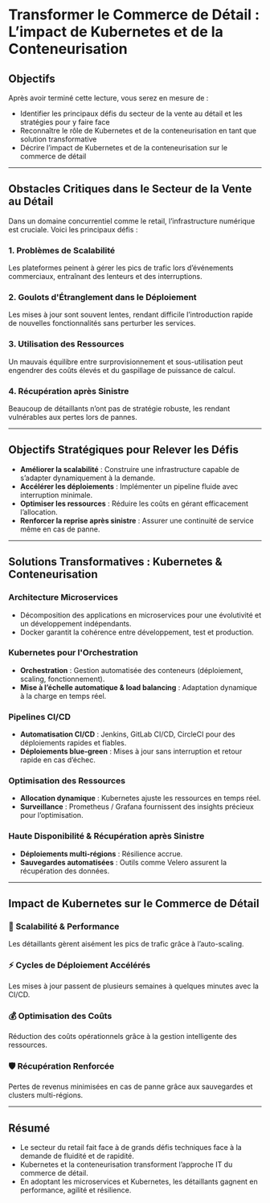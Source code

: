 # Transformer le Commerce de Détail : L’impact de Kubernetes et de la Conteneurisation

## Objectifs

Après avoir terminé cette lecture, vous serez en mesure de :

- Identifier les principaux défis du secteur de la vente au détail et les stratégies pour y faire face
- Reconnaître le rôle de Kubernetes et de la conteneurisation en tant que solution transformative
- Décrire l’impact de Kubernetes et de la conteneurisation sur le commerce de détail

---

## Obstacles Critiques dans le Secteur de la Vente au Détail

Dans un domaine concurrentiel comme le retail, l’infrastructure numérique est cruciale. Voici les principaux défis :

### 1. Problèmes de Scalabilité
Les plateformes peinent à gérer les pics de trafic lors d’événements commerciaux, entraînant des lenteurs et des interruptions.

### 2. Goulots d'Étranglement dans le Déploiement
Les mises à jour sont souvent lentes, rendant difficile l’introduction rapide de nouvelles fonctionnalités sans perturber les services.

### 3. Utilisation des Ressources
Un mauvais équilibre entre surprovisionnement et sous-utilisation peut engendrer des coûts élevés et du gaspillage de puissance de calcul.

### 4. Récupération après Sinistre
Beaucoup de détaillants n’ont pas de stratégie robuste, les rendant vulnérables aux pertes lors de pannes.

---

## Objectifs Stratégiques pour Relever les Défis

- **Améliorer la scalabilité** : Construire une infrastructure capable de s’adapter dynamiquement à la demande.
- **Accélérer les déploiements** : Implémenter un pipeline fluide avec interruption minimale.
- **Optimiser les ressources** : Réduire les coûts en gérant efficacement l’allocation.
- **Renforcer la reprise après sinistre** : Assurer une continuité de service même en cas de panne.

---

## Solutions Transformatives : Kubernetes & Conteneurisation

### Architecture Microservices
- Décomposition des applications en microservices pour une évolutivité et un développement indépendants.
- Docker garantit la cohérence entre développement, test et production.

### Kubernetes pour l'Orchestration
- **Orchestration** : Gestion automatisée des conteneurs (déploiement, scaling, fonctionnement).
- **Mise à l’échelle automatique & load balancing** : Adaptation dynamique à la charge en temps réel.
  
### Pipelines CI/CD
- **Automatisation CI/CD** : Jenkins, GitLab CI/CD, CircleCI pour des déploiements rapides et fiables.
- **Déploiements blue-green** : Mises à jour sans interruption et retour rapide en cas d’échec.

### Optimisation des Ressources
- **Allocation dynamique** : Kubernetes ajuste les ressources en temps réel.
- **Surveillance** : Prometheus / Grafana fournissent des insights précieux pour l’optimisation.

### Haute Disponibilité & Récupération après Sinistre
- **Déploiements multi-régions** : Résilience accrue.
- **Sauvegardes automatisées** : Outils comme Velero assurent la récupération des données.

---

## Impact de Kubernetes sur le Commerce de Détail

### 🔼 Scalabilité & Performance
Les détaillants gèrent aisément les pics de trafic grâce à l’auto-scaling.

### ⚡ Cycles de Déploiement Accélérés
Les mises à jour passent de plusieurs semaines à quelques minutes avec la CI/CD.

### 💰 Optimisation des Coûts
Réduction des coûts opérationnels grâce à la gestion intelligente des ressources.

### 🛡️ Récupération Renforcée
Pertes de revenus minimisées en cas de panne grâce aux sauvegardes et clusters multi-régions.

---

## Résumé

- Le secteur du retail fait face à de grands défis techniques face à la demande de fluidité et de rapidité.
- Kubernetes et la conteneurisation transforment l’approche IT du commerce de détail.
- En adoptant les microservices et Kubernetes, les détaillants gagnent en performance, agilité et résilience.

